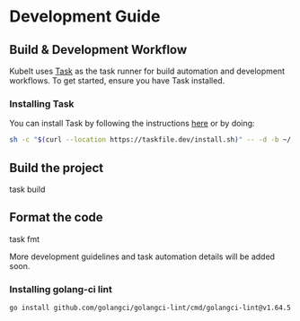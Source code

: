 # Development Guide

## Build & Development Workflow

KubeIt uses [Task](https://taskfile.dev/) as the task runner for build automation and development workflows. To get started, ensure you have Task installed.

### Installing Task

You can install Task by following the instructions [here](https://taskfile.dev/installation/) or by doing:

```sh
sh -c "$(curl --location https://taskfile.dev/install.sh)" -- -d -b ~/.local/bin
```

## Build the project

task build

## Format the code

task fmt

More development guidelines and task automation details will be added soon.

### Installing golang-ci lint

`go install github.com/golangci/golangci-lint/cmd/golangci-lint@v1.64.5`
